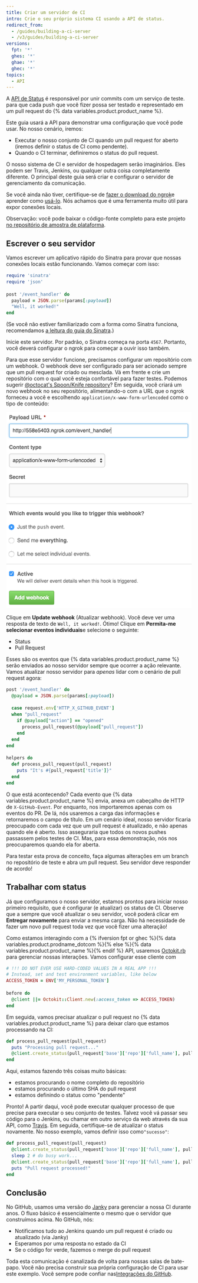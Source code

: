 ```yaml
---
title: Criar um servidor de CI
intro: Crie o seu próprio sistema CI usando a API de status.
redirect_from:
  - /guides/building-a-ci-server
  - /v3/guides/building-a-ci-server
versions:
  fpt: '*'
  ghes: '*'
  ghae: '*'
  ghec: '*'
topics:
  - API
---
```




A [API de Status][status API] é responsável por unir commits com um serviço de teste. para que cada push que você fizer possa ser testado e representado em um pull request do {% data variables.product.product_name %}.

Este guia usará a API para demonstrar uma configuração que você pode usar. No nosso cenário, iremos:

* Executar o nosso conjunto de CI quando um pull request for aberto (iremos definir o status de CI como pendente).
* Quando o CI terminar, definiremos o status do pull request.

O nosso sistema de CI e servidor de hospedagem serão imaginários. Eles podem ser Travis, Jenkins, ou qualquer outra coisa completamente diferente. O principal deste guia será criar e configurar o servidor de gerenciamento da comunicação.

Se você ainda não tiver, certifique-se de [fazer o download do ngrok][ngrok]e aprender como [usá-lo][using ngrok]. Nós achamos que é uma ferramenta muito útil para expor conexões locais.

Observação: você pode baixar o código-fonte completo para este projeto [no repositório de amostra de plataforma][platform samples].

## Escrever o seu servidor

Vamos escrever um aplicativo rápido do Sinatra para provar que nossas conexões locais estão funcionando. Vamos começar com isso:

``` ruby
require 'sinatra'
require 'json'

post '/event_handler' do
  payload = JSON.parse(params[:payload])
  "Well, it worked!"
end
```

(Se você não estiver familiarizado com a forma como Sinatra funciona, recomendamos [a leitura do guia do Sinatra][Sinatra].)

Inicie este servidor. Por padrão, o Sinatra começa na porta `4567`. Portanto, você deverá configurar o ngrok para começar a ouvir isso também.

Para que esse servidor funcione, precisamos configurar um repositório com um webhook. O webhook deve ser configurado para ser acionado sempre que um pull request for criado ou mesclada. Vá em frente e crie um repositório com o qual você esteja confortável para fazer testes. Podemos sugerir [@octocat's Spoon/Knife repository](https://github.com/octocat/Spoon-Knife)? Em seguida, você criará um novo webhook no seu repositório, alimentando-o com a URL que o ngrok forneceu a você e escolhendo `application/x-www-form-urlencoded` como o tipo de conteúdo:

![Uma nova URL do ngrok](/assets/images/webhook_sample_url.png)

Clique em **Update webhook** (Atualizar webhook). Você deve ver uma resposta de texto de `Well, it worked!`. Ótimo! Clique em **Permita-me selecionar eventos individuais**e selecione o seguinte:

* Status
* Pull Request

Esses são os eventos que {% data variables.product.product_name %} serão enviados ao nosso servidor sempre que ocorrer a ação relevante. Vamos atualizar nosso servidor para *apenas* lidar com o cenário de pull request agora:

``` ruby
post '/event_handler' do
  @payload = JSON.parse(params[:payload])

  case request.env['HTTP_X_GITHUB_EVENT']
  when "pull_request"
    if @payload["action"] == "opened"
      process_pull_request(@payload["pull_request"])
    end
  end
end

helpers do
  def process_pull_request(pull_request)
    puts "It's #{pull_request['title']}"
  end
end
```

O que está acontecendo? Cada evento que {% data variables.product.product_name %} envia, anexa um cabeçalho de HTTP de `X-GitHub-Event`. Por enquanto, nos importaremos apenas com os eventos do PR. De lá, nós usaremos a carga das informações e retornaremos o campo de título. Em um cenário ideal, nosso servidor ficaria preocupado com cada vez que um pull request é atualizado, e não apenas quando ele é aberto. Isso asseguraria que todos os novos pushes passassem pelos testes de CI. Mas, para essa demonstração, nós nos preocuparemos quando ela for aberta.

Para testar esta prova de conceito, faça algumas alterações em um branch no repositório de teste e abra um pull request. Seu servidor deve responder de acordo!

## Trabalhar com status

Já que configuramos o nosso servidor, estamos prontos para iniciar nosso primeiro requisito, que é configurar (e atualizar) os status de CI. Observe que a sempre que você atualizar o seu servidor, você poderá clicar em **Entregar novamente** para enviar a mesma carga. Não há necessidade de fazer um novo pull request toda vez que você fizer uma alteração!

Como estamos interagindo com a {% ifversion fpt or ghec %}{% data variables.product.prodname_dotcom %}{% else %}{% data variables.product.product_name %}{% endif %} API, usaremos [Octokit.rb][octokit.rb] para gerenciar nossas interações. Vamos configurar esse cliente com

``` ruby
# !!! DO NOT EVER USE HARD-CODED VALUES IN A REAL APP !!!
# Instead, set and test environment variables, like below
ACCESS_TOKEN = ENV['MY_PERSONAL_TOKEN']

before do
  @client ||= Octokit::Client.new(:access_token => ACCESS_TOKEN)
end
```

Em seguida, vamos precisar atualizar o pull request no {% data variables.product.product_name %} para deixar claro que estamos processando na CI:

``` ruby
def process_pull_request(pull_request)
  puts "Processing pull request..."
  @client.create_status(pull_request['base']['repo']['full_name'], pull_request['head']['sha'], 'pending')
end
```

Aqui, estamos fazendo três coisas muito básicas:

* estamos procurando o nome completo do repositório
* estamos procurando o último SHA do pull request
* estamos definindo o status como "pendente"

Pronto! A partir daqui, você pode executar qualquer processo de que precise para executar o seu conjunto de testes. Talvez você vá passar seu código para o Jenkins, ou chamar em outro serviço da web através da sua API, como [Travis][travis api]. Em seguida, certifique-se de atualizar o status novamente. No nosso exemplo, vamos definir isso como`"sucesso"`:

``` ruby
def process_pull_request(pull_request)
  @client.create_status(pull_request['base']['repo']['full_name'], pull_request['head']['sha'], 'pending')
  sleep 2 # do busy work...
  @client.create_status(pull_request['base']['repo']['full_name'], pull_request['head']['sha'], 'success')
  puts "Pull request processed!"
end
```

## Conclusão

No GitHub, usamos uma versão do [Janky][janky] para gerenciar a nossa CI durante anos. O fluxo básico é essencialmente o mesmo que o servidor que construímos acima. No GitHub, nós:

* Notificamos tudo ao Jenkins quando um pull request é criado ou atualizado (via Janky)
* Esperamos por uma resposta no estado da CI
* Se o código for verde, fazemos o merge do pull request

Toda esta comunicação é canalizada de volta para nossas salas de bate-papo. Você não precisa construir sua própria configuração de CI para usar este exemplo. Você sempre pode confiar nas[Integrações do GitHub][integrations].

[status API]: /rest/reference/repos#statuses
[ngrok]: https://ngrok.com/
[using ngrok]: /webhooks/configuring/#using-ngrok
[platform samples]: https://github.com/github/platform-samples/tree/master/api/ruby/building-a-ci-server
[Sinatra]: http://www.sinatrarb.com/
[octokit.rb]: https://github.com/octokit/octokit.rb
[travis api]: https://api.travis-ci.org/docs/
[janky]: https://github.com/github/janky
[integrations]: https://github.com/integrations
